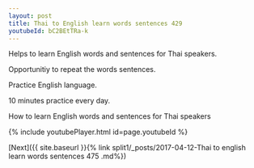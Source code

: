 ```yaml
---
layout: post
title: Thai to English learn words sentences 429 
youtubeId: bC2BEtTRa-k
---
```

 
 
Helps to learn English words and sentences for Thai speakers.

Opportunitiy to repeat the words sentences. 

Practice English language. 
 
10 minutes practice every day. 
 
How to learn English words and sentences for Thai speakers 
 
{% include youtubePlayer.html id=page.youtubeId %}
 
 
[Next]({{ site.baseurl }}{% link  split1/_posts/2017-04-12-Thai to english learn words sentences 475 .md%})
 
